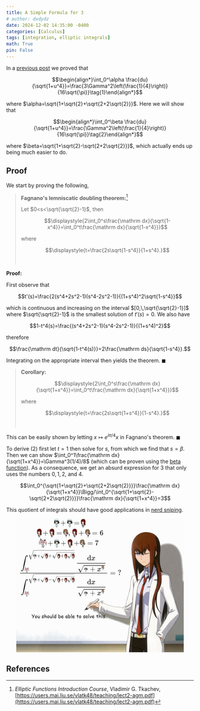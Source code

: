 ```yaml
---
title: A Simple Formula for 3
# author: dxdydz
date: 2024-12-02 14:35:00 -0400
categories: [Calculus]
tags: [integration, elliptic integrals]
math: True
pin: False
---
```


In a [previous post](https://volumeelement.github.io/posts/elliptic-integrals-and-cm/) we proved that

$$\begin{align*}\int_0^\alpha \frac{du}{\sqrt{1+u^4}}=\frac{3\Gamma^2\left(\frac{1}{4}\right)}{16\sqrt{\pi}}\tag{1}\end{align*}$$

where $\alpha=\sqrt{1+\sqrt{2}+\sqrt{2+2\sqrt{2}}}$. Here we will show that

$$\begin{align*}\int_0^\beta \frac{du}{\sqrt{1+u^4}}=\frac{\Gamma^2\left(\frac{1}{4}\right)}{16\sqrt{\pi}}\tag{2}\end{align*}$$

where $\beta=\sqrt{1+\sqrt{2}-\sqrt{2+2\sqrt{2}}}$, which actually ends up being much easier to do.

## Proof

We start by proving the following,

> **Fagnano's lemniscatic doubling theorem:**[^1]
>
> Let $0<s<\sqrt{\sqrt{2}-1}$, then
>
> $$\displaystyle{2\int_0^s\frac{\mathrm dx}{\sqrt{1-x^4}}=\int_0^t\frac{\mathrm dx}{\sqrt{1-x^4}}}$$
>
> where
>
> $$\displaystyle{t=\frac{2s\sqrt{1-s^4}}{1+s^4}.}$$
>
> $$\,$$

**Proof:**

First observe that

$$t'(s)=\frac{2(s^4+2s^2-1)(s^4-2s^2-1)}{(1+s^4)^2\sqrt{1-s^4}}$$

which is continuous and increasing on the interval $[0,\,\sqrt{\sqrt{2}-1}]$ where $\sqrt{\sqrt{2}-1}$ is the smallest solution of $t'(s)=0.$ We also have

$$1-t^4(s)=\frac{(s^4+2s^2-1)(s^4-2s^2-1)}{(1+s^4)^2}$$

therefore

$$\frac{\mathrm dt}{\sqrt{1-t^4(s)}}=2\frac{\mathrm ds}{\sqrt{1-s^4}}.$$

Integrating on the appropriate interval then yields the theorem. $\blacksquare$

> **Corollary:**
>
> $$\displaystyle{2\int_0^s\frac{\mathrm dx}{\sqrt{1+x^4}}=\int_0^t\frac{\mathrm dx}{\sqrt{1+x^4}}}$$
>
> where
>
> $$\displaystyle{t=\frac{2s\sqrt{1+s^4}}{1-s^4}.}$$
>
> $$\,$$

This can be easily shown by letting $x\mapsto e^{i\pi/4}x$ in Fagnano's theorem. $\blacksquare$

To derive $(2)$ first let $t=1$ then solve for $s$, from which we find that $s=\beta$. Then we can show $\int_0^1\frac{\mathrm dx}{\sqrt{1+x^4}}=\Gamma^3(1/4)/8$ (which can be proven using the [beta function](https://en.wikipedia.org/wiki/Beta_function)). As a consequence, we get an absurd expression for $3$ that only uses the numbers $0,\,1,\,2,$ and $4$.

$$\int_0^{\sqrt{1+\sqrt{2}+\sqrt{2+2\sqrt{2}}}}\frac{\mathrm dx}{\sqrt{1+x^4}}\Bigg/\int_0^{\sqrt{1+\sqrt{2}-\sqrt{2+2\sqrt{2}}}}\frac{\mathrm dx}{\sqrt{1+x^4}}=3$$

This quotient of integrals should have good applications in [nerd sniping](https://xkcd.com/356/).

<center><a href="https://raw.githubusercontent.com/VolumeElement/VolumeElement.github.io/main/images/Kurisu_Elliptic_Integral_Meme_2.png"><img src="https://raw.githubusercontent.com/VolumeElement/VolumeElement.github.io/main/images/Kurisu_Elliptic_Integral_Meme_2.png" alt="centered image" height="auto" width="450" title="source: github.com" /></a></center>

## References

[^1]: *Elliptic Functions Introduction Course*, Vladimir G. Tkachev, [https://users.mai.liu.se/vlatk48/teaching/lect2-agm.pdf](https://users.mai.liu.se/vlatk48/teaching/lect2-agm.pdf)
